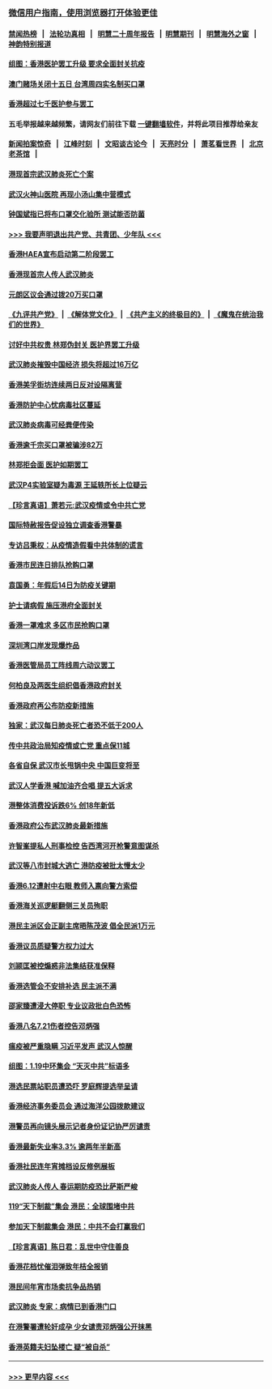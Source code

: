 ### [微信用户指南，使用浏览器打开体验更佳](https://github.com/gfw-breaker/banned-news1/blob/master/indexes/wechat-guide.md?t=0)
#### [禁闻热榜](热点新闻.md?t=0)  &nbsp;&nbsp;|&nbsp;&nbsp; [法轮功真相](https://github.com/gfw-breaker/truth/blob/master/README.md?t=0) &nbsp;&nbsp;|&nbsp;&nbsp; [明慧二十周年报告](https://github.com/gfw-breaker/mh-reports/blob/master/README.md?t=0) &nbsp;&nbsp;|&nbsp;&nbsp;[明慧期刊](https://github.com/gfw-breaker/mh-qikan) &nbsp;&nbsp;|&nbsp;&nbsp; [明慧海外之窗](https://github.com/gfw-breaker/mh-news/blob/master/README.md?t=0) &nbsp;&nbsp;|&nbsp;&nbsp; [神韵特别报道](https://github.com/gfw-breaker/mh-news/blob/master/shenyun.md?t=0)
#### [组图：香港医护罢工升级 要求全面封关抗疫](../pages/nsc415/n11844107.md?t=02051022) 
#### [澳门赌场关闭十五日 台湾周四实名制买口罩](../pages/nsc415/n11845083.md?t=02051022) 
#### [香港超过七千医护参与罢工](../pages/nsc415/n11845051.md?t=02051022) 
#### 五毛举报越来越频繁，请网友们前往下载 [一键翻墙软件](https://github.com/gfw-breaker/ssr-accounts)，并将此项目推荐给亲友
#### [新闻拍案惊奇](https://github.com/gfw-breaker/banned-news1/blob/master/pages/link4.md) &nbsp;&nbsp;|&nbsp;&nbsp; [江峰时刻](https://github.com/gfw-breaker/banned-news1/blob/master/pages/link4.md) &nbsp;&nbsp;|&nbsp;&nbsp; [文昭谈古论今](https://github.com/gfw-breaker/banned-news1/blob/master/pages/link4.md) &nbsp;&nbsp;|&nbsp;&nbsp; [天亮时分](https://github.com/gfw-breaker/banned-news1/blob/master/pages/link4.md) &nbsp;&nbsp;|&nbsp;&nbsp; [萧茗看世界](https://github.com/gfw-breaker/banned-news1/blob/master/pages/link4.md) &nbsp;&nbsp;|&nbsp;&nbsp; [北京老茶馆](https://github.com/gfw-breaker/banned-news1/blob/master/pages/link4.md) &nbsp;&nbsp;|&nbsp;&nbsp; 
#### [港现首宗武汉肺炎死亡个案](../pages/nsc415/n11844998.md?t=02051022) 
#### [武汉火神山医院 再现小汤山集中营模式](../pages/nsc415/n11844763.md?t=02051022) 
#### [钟国斌指已将布口罩交化验所 测试能否防菌](../pages/nsc415/n11842783.md?t=02051022) 
#### [>>> 我要声明退出共产党、共青团、少年队 <<<](https://github.com/begood0513/goodnews/blob/master/quit/letter.md) 
#### [香港HAEA宣布启动第二阶段罢工](../pages/nsc415/n11842723.md?t=02051022) 
#### [香港现首宗人传人武汉肺炎](../pages/nsc415/n11842766.md?t=02051022) 
#### [元朗区议会通过拨20万买口罩](../pages/nsc415/n11842754.md?t=02051022) 
#### [《九评共产党》](https://github.com/begood0513/9ping.md/blob/master/README.md) &nbsp;|&nbsp; [《解体党文化》](../../../../jtdwh.md/blob/master/README.md)  &nbsp;|&nbsp; [《共产主义的终极目的》](../../../../gczydzjmd.md/blob/master/README.md) &nbsp;|&nbsp; [《魔鬼在统治我们的世界》](../../../../mgztzwmdsj.md/blob/master/README.md) 
#### [讨好中共权贵 林郑伪封关 医护界罢工升级](../pages/nsc415/n11842359.md?t=02051022) 
#### [武汉肺炎摧毁中国经济 损失将超过16万亿](../pages/nsc415/n11839723.md?t=02051022) 
#### [香港美孚街坊连续两日反对设隔离营](../pages/nsc415/n11839962.md?t=02051022) 
#### [香港防护中心忧病毒社区蔓延](../pages/nsc415/n11839933.md?t=02051022) 
#### [武汉肺炎病毒可经粪便传染](../pages/nsc415/n11839939.md?t=02051022) 
#### [香港逾千宗买口罩被骗涉82万](../pages/nsc415/n11839914.md?t=02051022) 
#### [林郑拒会面 医护如期罢工](../pages/nsc415/n11839892.md?t=02051022) 
#### [武汉P4实验室疑为毒源 王延轶所长上位疑云](../pages/nsc415/n11835543.md?t=02051022) 
#### [【珍言真语】萧若元:武汉疫情或令中共亡党](../pages/nsc415/n11829394.md?t=02051022) 
#### [国际特赦报告促设独立调查香港警暴](../pages/nsc415/n11833845.md?t=02051022) 
#### [专访吕秉权：从疫情造假看中共体制的谎言](../pages/nsc415/n11833813.md?t=02051022) 
#### [香港市民连日排队抢购口罩](../pages/nsc415/n11833794.md?t=02051022) 
#### [袁国勇：年假后14日为防疫关键期](../pages/nsc415/n11831088.md?t=02051022) 
#### [护士请病假 施压港府全面封关](../pages/nsc415/n11831030.md?t=02051022) 
#### [香港一罩难求 多区市民抢购口罩](../pages/nsc415/n11831002.md?t=02051022) 
#### [深圳湾口岸发现爆炸品](../pages/nsc415/n11828802.md?t=02051022) 
#### [香港医管局员工阵线周六动议罢工](../pages/nsc415/n11828762.md?t=02051022) 
#### [何柏良及两医生组织倡香港政府封关](../pages/nsc415/n11828749.md?t=02051022) 
#### [香港政府再公布防疫新措施](../pages/nsc415/n11828716.md?t=02051022) 
#### [独家：武汉每日肺炎死亡者恐不低于200人](../pages/nsc415/n11828240.md?t=02051022) 
#### [传中共政治局知疫情或亡党 重点保11城](../pages/nsc415/n11828145.md?t=02051022) 
#### [各省自保 武汉市长甩锅中央 中国巨变将至](../pages/nsc415/n11828021.md?t=02051022) 
#### [武汉人学香港 喊加油齐合唱 提五大诉求](../pages/nsc415/n11827046.md?t=02051022) 
#### [港整体消费投诉跌6% 创18年新低](../pages/nsc415/n11817280.md?t=02051022) 
#### [香港政府公布武汉肺炎最新措施](../pages/nsc415/n11817152.md?t=02051022) 
#### [许智峯提私人刑事检控 告西湾河开枪警意图谋杀](../pages/nsc415/n11817132.md?t=02051022) 
#### [武汉等八市封城大逃亡 港防疫被批太慢太少](../pages/nsc415/n11817058.md?t=02051022) 
#### [香港6.12遭射中右眼 教师入禀向警方索偿](../pages/nsc415/n11814678.md?t=02051022) 
#### [香港海关巡逻艇翻侧三关员殉职](../pages/nsc415/n11814604.md?t=02051022) 
#### [港民主派区会正副主席晤陈茂波 倡全民派1万元](../pages/nsc415/n11814582.md?t=02051022) 
#### [香港议员质疑警方权力过大](../pages/nsc415/n11814560.md?t=02051022) 
#### [刘颕匡被控煽惑非法集结获准保释](../pages/nsc415/n11811727.md?t=02051022) 
#### [香港选管会不安排补选 民主派不满](../pages/nsc415/n11811691.md?t=02051022) 
#### [邵家臻遭浸大停职 专业议政批白色恐怖](../pages/nsc415/n11811670.md?t=02051022) 
#### [香港八名7.21伤者控告邓炳强](../pages/nsc415/n11811623.md?t=02051022) 
#### [瘟疫被严重隐瞒 习近平发声 武汉人惊醒](../pages/nsc415/n11811186.md?t=02051022) 
#### [组图：1.19中环集会 “天灭中共”标语多](../pages/nsc415/n11809514.md?t=02051022) 
#### [港选民票站职员遭恐吓 罗庭辉提选举呈请](../pages/nsc415/n11808914.md?t=02051022) 
#### [香港经济事务委员会 通过海洋公园拨款建议](../pages/nsc415/n11808906.md?t=02051022) 
#### [港警员再向镜头展示记者身份证记协严厉谴责](../pages/nsc415/n11808888.md?t=02051022) 
#### [香港最新失业率3.3% 逾两年半新高](../pages/nsc415/n11808887.md?t=02051022) 
#### [香港社民连年宵摊档设反修例展板](../pages/nsc415/n11808857.md?t=02051022) 
#### [武汉肺炎人传人 春运期防疫恐比萨斯严峻](../pages/nsc415/n11808739.md?t=02051022) 
#### [119“天下制裁”集会 港民：全球围堵中共](../pages/nsc415/n11806318.md?t=02051022) 
#### [参加天下制裁集会 港民：中共不会打赢我们](../pages/nsc415/n11806596.md?t=02051022) 
#### [【珍言真语】陈日君：乱世中守住善良](../pages/nsc415/n11806247.md?t=02051022) 
#### [香港花档忧催泪弹致年桔全报销](../pages/nsc415/n11806130.md?t=02051022) 
#### [港民间年宵市场卖抗争品热销](../pages/nsc415/n11806073.md?t=02051022) 
#### [武汉肺炎 专家：病情已到香港门口](../pages/nsc415/n11806020.md?t=02051022) 
#### [在港警署遭轮奸成孕 少女谴责邓炳强公开抹黑](../pages/nsc415/n11805981.md?t=02051022) 
#### [香港英籍夫妇坠楼亡 疑“被自杀”](../pages/nsc415/n11805937.md?t=02051022) 

----
#### [ >>> 更早内容 <<< ](../indexes/nsc415-earlier.md)

